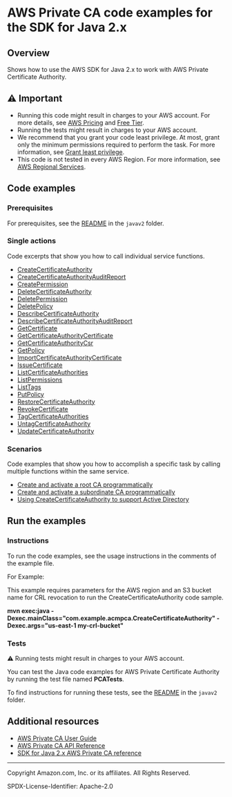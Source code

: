 # AWS Private CA code examples for the SDK for Java 2.x

## Overview

Shows how to use the AWS SDK for Java 2.x to work with AWS Private Certificate Authority.

<!--custom.overview.start-->
<!--custom.overview.end-->

## ⚠ Important

* Running this code might result in charges to your AWS account. For more details, see [AWS Pricing](https://aws.amazon.com/pricing/) and [Free Tier](https://aws.amazon.com/free/).
* Running the tests might result in charges to your AWS account.
* We recommend that you grant your code least privilege. At most, grant only the minimum permissions required to perform the task. For more information, see [Grant least privilege](https://docs.aws.amazon.com/IAM/latest/UserGuide/best-practices.html#grant-least-privilege).
* This code is not tested in every AWS Region. For more information, see [AWS Regional Services](https://aws.amazon.com/about-aws/global-infrastructure/regional-product-services).

<!--custom.important.start-->
<!--custom.important.end-->

## Code examples

### Prerequisites

For prerequisites, see the [README](../../README.md#Prerequisites) in the `javav2` folder.


<!--custom.prerequisites.start-->
<!--custom.prerequisites.end-->

### Single actions

Code excerpts that show you how to call individual service functions.

- [CreateCertificateAuthority](src/main/java/com/example/acmpca/CreateCertificateAuthority.java#L22)
- [CreateCertificateAuthorityAuditReport](src/main/java/com/example/acmpca/CreateCertificateAuthorityAuditReport.java#L12)
- [CreatePermission](src/main/java/com/example/acmpca/CreatePermission.java#L14)
- [DeleteCertificateAuthority](src/main/java/com/example/acmpca/DeleteCertificateAuthority.java#L11)
- [DeletePermission](src/main/java/com/example/acmpca/DeletePermission.java#L11)
- [DeletePolicy](src/main/java/com/example/acmpca/DeletePolicy.java#L11)
- [DescribeCertificateAuthority](src/main/java/com/example/acmpca/DescribeCertificateAuthority.java#L13)
- [DescribeCertificateAuthorityAuditReport](src/main/java/com/example/acmpca/DescribeCertificateAuthorityAuditReport.java#L14)
- [GetCertificate](src/main/java/com/example/acmpca/GetCertificate.java#L13)
- [GetCertificateAuthorityCertificate](src/main/java/com/example/acmpca/GetCertificateAuthorityCertificate.java#L12)
- [GetCertificateAuthorityCsr](src/main/java/com/example/acmpca/GetCertificateAuthorityCsr.java#L13)
- [GetPolicy](src/main/java/com/example/acmpca/GetPolicy.java#L12)
- [ImportCertificateAuthorityCertificate](src/main/java/com/example/acmpca/ImportCertificateAuthorityCertificate.java#L16)
- [IssueCertificate](src/main/java/com/example/acmpca/IssueCertificate.java#L19)
- [ListCertificateAuthorities](src/main/java/com/example/acmpca/ListCertificateAuthorities.java#L13)
- [ListPermissions](src/main/java/com/example/acmpca/ListPermissions.java#L13)
- [ListTags](src/main/java/com/example/acmpca/ListTags.java#L12)
- [PutPolicy](src/main/java/com/example/acmpca/PutPolicy.java#L13)
- [RestoreCertificateAuthority](src/main/java/com/example/acmpca/RestoreCertificateAuthority.java#L11)
- [RevokeCertificate](src/main/java/com/example/acmpca/RevokeCertificate.java#L13)
- [TagCertificateAuthorities](src/main/java/com/example/acmpca/TagCertificateAuthorities.java#L14)
- [UntagCertificateAuthority](src/main/java/com/example/acmpca/UntagCertificateAuthority.java#L14)
- [UpdateCertificateAuthority](src/main/java/com/example/acmpca/UpdateCertificateAuthority.java#L14)

### Scenarios

Code examples that show you how to accomplish a specific task by calling multiple
functions within the same service.

- [Create and activate a root CA programmatically](src/main/java/com/example/acmpca/scenarios/RootCAActivation.java)
- [Create and activate a subordinate CA programmatically](src/main/java/com/example/acmpca/scenarios/SubordinateCAActivation.java)
- [Using CreateCertificateAuthority to support Active Directory](src/main/java/com/example/acmpca/scenarios/CreatePrivateCertificateAuthorityAD.java)


<!--custom.examples.start-->
<!--custom.examples.end-->

## Run the examples

### Instructions


<!--custom.instructions.start-->
To run the code examples, see the usage instructions in the comments of the example file. 

For Example:

This example requires parameters for the AWS region and an S3 bucket name for CRL revocation to run the CreateCertificateAuthority code sample.

**mvn exec:java -Dexec.mainClass="com.example.acmpca.CreateCertificateAuthority" -Dexec.args="us-east-1 my-crl-bucket"**
<!--custom.instructions.end-->


### Tests

⚠ Running tests might result in charges to your AWS account.

<!--custom.tests.start-->
You can test the Java code examples for AWS Private Certificate Authority by running the test file named **PCATests**.
<!--custom.tests.end-->

To find instructions for running these tests, see the [README](../../README.md#Tests)
in the `javav2` folder.


## Additional resources

- [AWS Private CA User Guide](https://docs.aws.amazon.com/privateca/latest/userguide/PcaWelcome.html)
- [AWS Private CA API Reference](https://docs.aws.amazon.com/privateca/latest/APIReference/Welcome.html)
- [SDK for Java 2.x AWS Private CA reference](https://sdk.amazonaws.com/java/api/latest/software/amazon/awssdk/services/acm-pca/package-summary.html)

<!--custom.resources.start-->
<!--custom.resources.end-->

---

Copyright Amazon.com, Inc. or its affiliates. All Rights Reserved.

SPDX-License-Identifier: Apache-2.0
